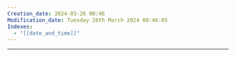 ```yaml
---
Creation_date: 2024-03-26 00:46
Modification_date: Tuesday 26th March 2024 00:46:05
Indexes:
  - "[[date_and_time]]"
---
```


----







